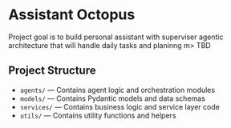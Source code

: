 # Assistant Octopus

Project goal is to build personal assistant with superviser agentic architecture that will handle daily tasks and planinng m>
TBD

## Project Structure

- `agents/`   — Contains agent logic and orchestration modules
- `models/`   — Contains Pydantic models and data schemas
- `services/` — Contains business logic and service layer code
- `utils/`    — Contains utility functions and helpers
